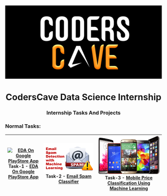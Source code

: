 ![logo](https://github.com/TejasPosupo/images/blob/main/coders.jpg)
<h1 align="center">CodersCave Data Science Internship</h1>
<h3 align="center">Internship Tasks And Projects</h3>
<h3 align="left">Normal Tasks:</h3>

| <a href="https://github.com/TejasPosupo/CodersCave_Data_Science_Internship/blob/CodersCave_Data_Science_Internship/EDA%20on%20Google%20Play%20Store%20App%20Dataset/EDA%20On%20GoogleStore%20App%20Analysis.ipynb" traget="blank"><img src="https://user-images.githubusercontent.com/44115595/72658488-4df4c600-3977-11ea-8fc7-263d2884c4e7.png" alt="EDA On Google PlayStore App"></a> <br> Task-1 - [EDA On Google PlayStore App](https://github.com/TejasPosupo/CodersCave_Data_Science_Internship/blob/CodersCave_Data_Science_Internship/EDA%20on%20Google%20Play%20Store%20App%20Dataset/EDA%20On%20GoogleStore%20App%20Analysis.ipynb) | <a href="https://github.com/TejasPosupo/CodersCave_Data_Science_Internship/blob/CodersCave_Data_Science_Internship/Email%20Spam%20Classifier/Spam_Detection.ipynb" traget="blank"><img src="https://github.com/TejasPosupo/images/blob/main/Untitled-46.png" alt="Email Spam Classifier"></a> <br> Task-2 - [Email Spam Classifier](https://github.com/TejasPosupo/CodersCave_Data_Science_Internship/blob/CodersCave_Data_Science_Internship/Email%20Spam%20Classifier/Spam_Detection.ipynb) | <a href="https://github.com/TejasPosupo/CodersCave_Data_Science_Internship/tree/CodersCave_Data_Science_Internship/Mobile%20Price%20Classification%20Using%20Machine%20learning" traget="blank"><img src="https://github.com/TejasPosupo/images/blob/main/PngItem_1097322.png" alt="4K Mountains Wallpaper"></a> <br> Task-3 - [Mobile Price Classification Using Machine Learning](https://github.com/TejasPosupo/CodersCave_Data_Science_Internship/tree/CodersCave_Data_Science_Internship/Mobile%20Price%20Classification%20Using%20Machine%20learning) |
| --- | --- | --- |


